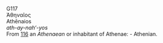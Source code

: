 <body>
  <p>G117<br>  Ἀθηναῖος  <br> Athēnaios  <br><i>ath-ay-nah‘-yos </i><br>From <a href="g0116.htm">116</a>  an <i>Athenaean</i> or inhabitant of Athenae: - Athenian.<br></p>
 </body>
